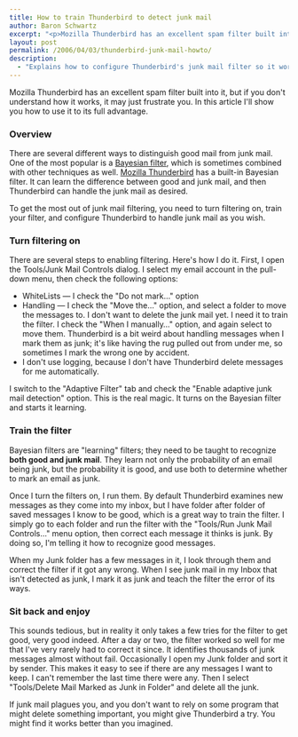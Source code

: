 ```yaml
---
title: How to train Thunderbird to detect junk mail
author: Baron Schwartz
excerpt: "<p>Mozilla Thunderbird has an excellent spam filter built into it, but if you don't understand how it works, it may just frustrate you.  In this article I'll show you how to use it to its full advantage.</p>"
layout: post
permalink: /2006/04/03/thunderbird-junk-mail-howto/
description:
  - "Explains how to configure Thunderbird's junk mail filter so it works well."
---
```

Mozilla Thunderbird has an excellent spam filter built into it, but if you don't understand how it works, it may just frustrate you. In this article I'll show you how to use it to its full advantage.

### Overview

There are several different ways to distinguish good mail from junk mail. One of the most popular is a [Bayesian filter][1], which is sometimes combined with other techniques as well. [Mozilla Thunderbird][2] has a built-in Bayesian filter. It can learn the difference between good and junk mail, and then Thunderbird can handle the junk mail as desired.

To get the most out of junk mail filtering, you need to turn filtering on, train your filter, and configure Thunderbird to handle junk mail as you wish.

### Turn filtering on

There are several steps to enabling filtering. Here's how I do it. First, I open the Tools/Junk Mail Controls dialog. I select my email account in the pull-down menu, then check the following options:

*   WhiteLists &#8212; I check the "Do not mark&#8230;" option
*   Handling &#8212; I check the "Move the&#8230;" option, and select a folder to move the messages to. I don't want to delete the junk mail yet. I need it to train the filter. I check the "When I manually&#8230;" option, and again select to move them. Thunderbird is a bit weird about handling messages when I mark them as junk; it's like having the rug pulled out from under me, so sometimes I mark the wrong one by accident.
*   I don't use logging, because I don't have Thunderbird delete messages for me automatically.

I switch to the "Adaptive Filter" tab and check the "Enable adaptive junk mail detection" option. This is the real magic. It turns on the Bayesian filter and starts it learning.

### Train the filter

Bayesian filters are "learning" filters; they need to be taught to recognize **both good and junk mail**. They learn not only the probability of an email being junk, but the probability it is good, and use both to determine whether to mark an email as junk.

Once I turn the filters on, I run them. By default Thunderbird examines new messages as they come into my inbox, but I have folder after folder of saved messages I know to be good, which is a great way to train the filter. I simply go to each folder and run the filter with the "Tools/Run Junk Mail Controls&#8230;" menu option, then correct each message it thinks is junk. By doing so, I'm telling it how to recognize good messages.

When my Junk folder has a few messages in it, I look through them and correct the filter if it got any wrong. When I see junk mail in my Inbox that isn't detected as junk, I mark it as junk and teach the filter the error of its ways.

### Sit back and enjoy

This sounds tedious, but in reality it only takes a few tries for the filter to get good, very good indeed. After a day or two, the filter worked so well for me that I've very rarely had to correct it since. It identifies thousands of junk messages almost without fail. Occasionally I open my Junk folder and sort it by sender. This makes it easy to see if there are any messages I want to keep. I can't remember the last time there were any. Then I select "Tools/Delete Mail Marked as Junk in Folder" and delete all the junk.

If junk mail plagues you, and you don't want to rely on some program that might delete something important, you might give Thunderbird a try. You might find it works better than you imagined.

 [1]: http://en.wikipedia.org/wiki/Bayesian_filtering
 [2]: http://www.mozilla.com/thunderbird/
